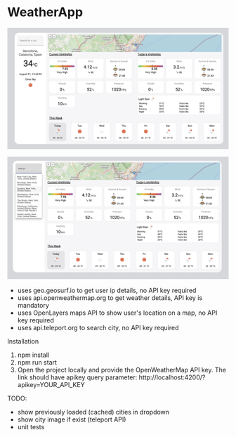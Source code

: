 # WeatherApp


![Application Demo 1](application-demo-1.png)

![Application Demo 2](application-demo-2.png)


- uses geo.geosurf.io to get user ip details, no API key required
- uses api.openweathermap.org to get weather details, API key is mandatory
- uses OpenLayers maps API to show user's location on a map, no API key required
- uses api.teleport.org to search city, no API key required

Installation
1. npm install
2. npm run start
3. Open the project locally and provide the OpenWeatherMap API key. The link should have apikey query parameter: http://localhost:4200/?apikey=YOUR_API_KEY

TODO:
- show previously loaded (cached) cities in dropdown
- show city image if exist (teleport API)
- unit tests

